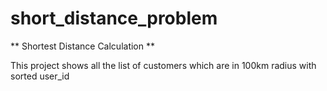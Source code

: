 # short_distance_problem
** Shortest Distance Calculation **

This project shows all the list of customers which are in 100km radius with sorted user_id
